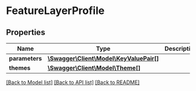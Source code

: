 # FeatureLayerProfile

## Properties
Name | Type | Description | Notes
------------ | ------------- | ------------- | -------------
**parameters** | [**\Swagger\Client\Model\KeyValuePair[]**](KeyValuePair.md) |  | [optional] 
**themes** | [**\Swagger\Client\Model\Theme[]**](Theme.md) |  | [optional] 

[[Back to Model list]](../../README.md#documentation-for-models) [[Back to API list]](../../README.md#documentation-for-api-endpoints) [[Back to README]](../../README.md)

